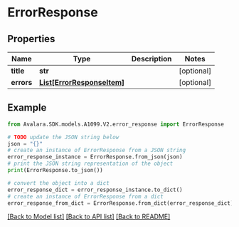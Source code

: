 # ErrorResponse


## Properties

Name | Type | Description | Notes
------------ | ------------- | ------------- | -------------
**title** | **str** |  | [optional] 
**errors** | [**List[ErrorResponseItem]**](ErrorResponseItem.md) |  | [optional] 

## Example

```python
from Avalara.SDK.models.A1099.V2.error_response import ErrorResponse

# TODO update the JSON string below
json = "{}"
# create an instance of ErrorResponse from a JSON string
error_response_instance = ErrorResponse.from_json(json)
# print the JSON string representation of the object
print(ErrorResponse.to_json())

# convert the object into a dict
error_response_dict = error_response_instance.to_dict()
# create an instance of ErrorResponse from a dict
error_response_from_dict = ErrorResponse.from_dict(error_response_dict)
```
[[Back to Model list]](../README.md#documentation-for-models) [[Back to API list]](../README.md#documentation-for-api-endpoints) [[Back to README]](../README.md)


